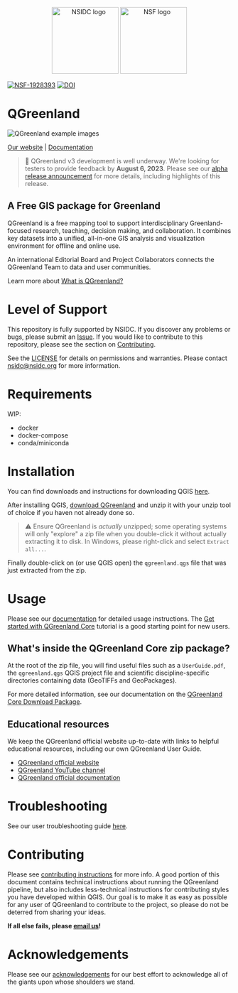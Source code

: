 <p align="center">
  <img alt="NSIDC logo" src="https://nsidc.org/themes/custom/nsidc/logo.svg" width="150" />
  <img alt="NSF logo" src="https://nsidc.org/sites/default/files/images/Logo/NSF.svg" width="150" />
</p>

[![NSF-1928393](https://img.shields.io/badge/NSF-1928393-red.svg)](https://nsf.gov/awardsearch/showAward?AWD_ID=1928393)
[![DOI](https://zenodo.org/badge/241453043.svg)](https://zenodo.org/badge/latestdoi/241453043)

# QGreenland

![QGreenland example images](/doc/_images/qgreenland-examples.jpg)

[Our website](https://www.qgreenland.org) | [Documentation](https://qgreenland.readthedocs.io)

> :tada: QGreenland v3 development is well underway. We're looking for testers to
> provide feedback by **August 6, 2023**. Please see our
> [alpha release announcement](https://github.com/nsidc/qgreenland/discussions/694)
> for more details, including highlights of this release.


## A Free GIS package for Greenland

QGreenland is a free mapping tool to support interdisciplinary Greenland-focused
research, teaching, decision making, and collaboration. It combines key datasets
into a unified, all-in-one GIS analysis and visualization environment for
offline and online use.

An international Editorial Board and Project Collaborators connects the
QGreenland Team to data and user communities.

Learn more about [What is
QGreenland?](https://qgreenland.readthedocs.io/en/latest/what_is_qgr.html)


# Level of Support

This repository is fully supported by NSIDC. If you discover any problems or
bugs, please submit an [Issue](https://github.com/nsidc/qgreenland/issues). If
you would like to contribute to this repository, please see the section on
[Contributing](#Contributing).

See the [LICENSE](LICENSE) for details on permissions and warranties. Please
contact nsidc@nsidc.org for more information.


# Requirements

WIP:

* docker
* docker-compose
* conda/miniconda


# Installation

You can find downloads and instructions for downloading QGIS
[here](https://qgis.org/en/site/forusers/download.html).

After installing QGIS, [download QGreenland](https://qgreenland.org/download)
and unzip it with your unzip tool of choice if you haven not already done so.

> :warning: Ensure QGreenland is _actually_ unzipped; some operating systems will only
> "explore" a zip file when you double-click it without actually extracting it to disk.
> In Windows, please right-click and select `Extract all...`.

Finally double-click on (or use QGIS open) the `qgreenland.qgs` file that was just
extracted from the zip.


# Usage

Please see our [documentation](https://qgreenland.readthedocs.io) for detailed
usage instructions. The [Get started with QGreenland
Core](https://qgreenland.readthedocs.io/en/latest/user/tutorials/get-started.html)
tutorial is a good starting point for new users.

## What's inside the QGreenland Core zip package?

At the root of the zip file, you will find useful files such as a
`UserGuide.pdf`, the `qgreenland.qgs` QGIS project file and scientific
discipline-specific directories containing data (GeoTIFFs and GeoPackages). 

For more detailed information, see our documentation on the [QGreenland Core
Download
Package](https://qgreenland.readthedocs.io/en/latest/what_is_qgr.html#qgreenland-core-download-package).


## Educational resources

We keep the QGreenland official website up-to-date with links to helpful
educational resources, including our own QGreenland User Guide.

* [QGreenland official website](https://qgreenland.org)
* [QGreenland YouTube channel](https://www.youtube.com/channel/UCjWae_Jrbognx2ju_SHBZ2A/videos)
* [QGreenland official documentation](https://qgreenland.readthedocs.io)


# Troubleshooting

See our user troubleshooting guide
[here](https://qgreenland.readthedocs.io/en/latest/user/how-to/troubleshooting.html).


# Contributing

Please see [contributing
instructions](https://qgreenland.readthedocs.io/en/latest/contributor-how-to/contribute-layers.html)
for more info. A good portion of this document contains technical instructions about
running the QGreenland pipeline, but also includes less-technical instructions for
contributing styles you have developed within QGIS. Our goal is to make it as easy as
possible for any user of QGreenland to contribute to the project, so please do not be
deterred from sharing your ideas.

**If all else fails, please [email us](mailto:qgreenland.info@gmail.com)!**


# Acknowledgements

Please see our
[acknowledgements](https://qgreenland.readthedocs.io/en/latest/acknowledgements.html)
for our best effort to acknowledge all of the giants upon whose shoulders we stand.
